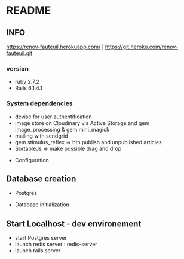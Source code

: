 # README

## INFO

https://renov-fauteuil.herokuapp.com/ | https://git.heroku.com/renov-fauteuil.git

### version

- ruby 2.7.2
- Rails 6.1.4.1

### System dependencies

- devise for user authentification
- image store on Cloudinary via Active Storage and gem image_processing & gem mini_magick
- mailing with sendgrid
- gem stimulus_reflex => btn publish and unpublished articles
- SortableJs => make possible drag and drop

* Configuration

## Database creation

- Postgres

* Database initialization

## Start Localhost - dev environement

- start Postgres server
- launch redis server : redis-server
- launch rails server
